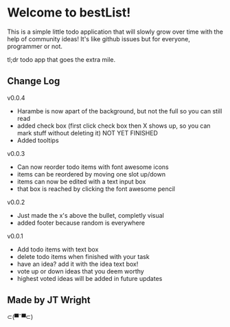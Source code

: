 Welcome to bestList!
============================

This is a simple little todo application that will slowly grow over time with the help of community ideas! It's like github issues but for everyone, programmer or not.

tl;dr todo app that goes the extra mile.


Change Log
------------
v0.0.4
+ Harambe is now apart of the background, but not the full so you can still read
+ added check box (first click check box then X shows up, so you can mark stuff without deleting it) NOT YET FINISHED
+ Added tooltips

v0.0.3
+ Can now reorder todo items with font awesome icons
+ items can be reordered by moving one slot up/down
+ items can now be edited with a text input box
+ that box is reached by clicking the font awesome pencil

v0.0.2
+ Just made the x's above the bullet, completly visual
+ added footer because random is everywhere

v0.0.1
+ Add todo items with text box
+ delete todo items when finished with your task
+ have an idea? add it with the idea text box!
+ vote up or down ideas that you deem worthy
+ highest voted ideas will be added in future updates

Made by JT Wright
-----------------

⊂(▀¯▀⊂)
